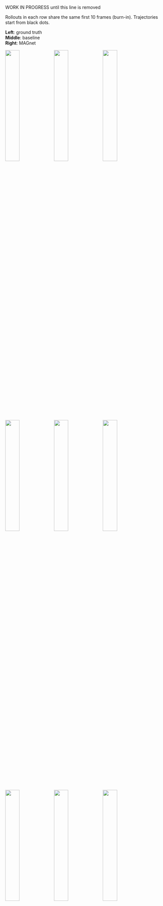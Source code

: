 WORK IN PROGRESS until this line is removed

Rollouts in each row share the same first 10 frames (burn-in). Trajectories start from black dots.


**Left**: ground truth  
**Middle**: baseline  
**Right**: MAGnet  


<img src="https://ezhan94.github.io/images/groundtruth/gt_2.png" width="30%">
<img src="https://ezhan94.github.io/images/baseline/baseline_2.png" width="30%">
<img src="https://ezhan94.github.io/images/magnet/magnet_2.png" width="30%">



<img src="https://ezhan94.github.io/images/groundtruth/gt_5.png" width="30%">
<img src="https://ezhan94.github.io/images/baseline/baseline_5.png" width="30%">
<img src="https://ezhan94.github.io/images/magnet/magnet_5.png" width="30%">



<img src="https://ezhan94.github.io/images/groundtruth/gt_8.png" width="30%">
<img src="https://ezhan94.github.io/images/baseline/baseline_8.png" width="30%">
<img src="https://ezhan94.github.io/images/magnet/magnet_8.png" width="30%">

<!---

![](https://ezhan94.github.io/img/groundtruth/gt_2.png)
![](https://ezhan94.github.io/img/groundtruth/gt_5.png)
![](https://ezhan94.github.io/img/groundtruth/gt_8.png)

<img src=/img/groundtruth/gt_2.png width="30%">
<img src=/img/groundtruth/gt_5.png width="30%">
<img src=/img/groundtruth/gt_8.png width="30%">

### Small image

![](https://assets-cdn.github.com/images/icons/emoji/octocat.png)
<img src=https://assets-cdn.github.com/images/icons/emoji/octocat.png width="10%">

---
layout: default
---

Text can be **bold**, _italic_, or ~~strikethrough~~.

[Link to another page](another-page).

There should be whitespace between paragraphs.

There should be whitespace between paragraphs. We recommend including a README, or a file with information about your project.

# [](#header-1)Header 1

This is a normal paragraph following a header. GitHub is a code hosting platform for version control and collaboration. It lets you and others work together on projects from anywhere.

## [](#header-2)Header 2

> This is a blockquote following a header.
>
> When something is important enough, you do it even if the odds are not in your favor.

### [](#header-3)Header 3

```js
// Javascript code with syntax highlighting.
var fun = function lang(l) {
  dateformat.i18n = require('./lang/' + l)
  return true;
}
```

```ruby
# Ruby code with syntax highlighting
GitHubPages::Dependencies.gems.each do |gem, version|
  s.add_dependency(gem, "= #{version}")
end
```

#### [](#header-4)Header 4

*   This is an unordered list following a header.
*   This is an unordered list following a header.
*   This is an unordered list following a header.

##### [](#header-5)Header 5

1.  This is an ordered list following a header.
2.  This is an ordered list following a header.
3.  This is an ordered list following a header.

###### [](#header-6)Header 6

| head1        | head two          | three |
|:-------------|:------------------|:------|
| ok           | good swedish fish | nice  |
| out of stock | good and plenty   | nice  |
| ok           | good `oreos`      | hmm   |
| ok           | good `zoute` drop | yumm  |

### There's a horizontal rule below this.

* * *

### Here is an unordered list:

*   Item foo
*   Item bar
*   Item baz
*   Item zip

### And an ordered list:

1.  Item one
1.  Item two
1.  Item three
1.  Item four

### And a nested list:

- level 1 item
  - level 2 item
  - level 2 item
    - level 3 item
    - level 3 item
- level 1 item
  - level 2 item
  - level 2 item
  - level 2 item
- level 1 item
  - level 2 item
  - level 2 item
- level 1 item

### Small image

![](https://assets-cdn.github.com/images/icons/emoji/octocat.png)

### Large image

![](https://guides.github.com/activities/hello-world/branching.png)


### Definition lists can be used with HTML syntax.

<dl>
<dt>Name</dt>
<dd>Godzilla</dd>
<dt>Born</dt>
<dd>1952</dd>
<dt>Birthplace</dt>
<dd>Japan</dd>
<dt>Color</dt>
<dd>Green</dd>
</dl>

```
Long, single-line code blocks should not wrap. They should horizontally scroll if they are too long. This line should be long enough to demonstrate this.
```

```
The final element.
```
-->
